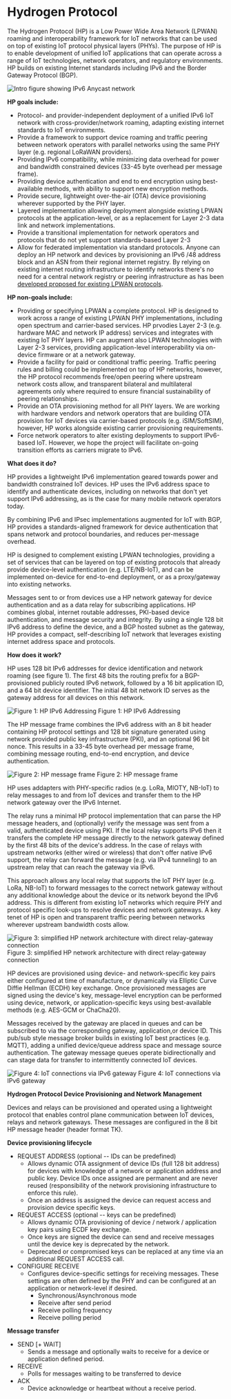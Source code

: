 # Hydrogen Protocol

The Hydrogen Protocol (HP) is a Low Power Wide Area Network (LPWAN) roaming and interoperability framework for IoT networks that can be used on top of existing IoT protocol physical layers (PHYs). The purpose of HP is to enable development of unified IoT applications that can operate across a range of IoT technologies, network operators, and regulatory environments. HP builds on existing Internet standards including IPv6 and the Border Gateway Protocol (BGP).

![Intro figure showing IPv6 Anycast network](https://app.eraser.io/workspace/uv5MXZIUEEOrvsbqiRAy/preview?elements=JeGGfq_uICFBAou6Bl_Qsw&type=embed)


**HP goals include:**
- Protocol- and provider-independent deployment of a unified IPv6 IoT network with cross-provider/network roaming, adapting existing internet standards to IoT environments.
- Provide a framework to support device roaming and traffic peering between network operators with parallel networks using the same PHY layer (e.g. regional LoRaWAN providers).
- Providing IPv6 compatibility, while minimizing data overhead for power and bandwidth constrained devices (33-45 byte overhead per message frame).
- Providing device authentication and end to end encryption using best-available methods, with ability to support new  encryption methods.  
- Provide secure, lightweight over-the-air (OTA) device provisioning wherever  supported by the PHY layer.
- Layered implementation allowing deployment alongside existing LPWAN protocols at the application-level, or as a replacement for Layer 2-3 data link and network implementations.
- Provide a transitional implementation for network operators and protocols that do not yet support standards-based Layer 2-3 
- Allow for federated implementation via standard protocols. Anyone can deploy an HP network and devices by provisioning an IPv6 /48 address block and an ASN from their regional internet registry. By relying on existing internet routing infrastructure to identify networks there's no need for a central network registry or peering infrastructure as has been [﻿developed proposed for existing LPWAN protocols](https://www.thethingsindustries.com/peering/).


**HP non-goals include:**

- Providing or specifying LPWAN a complete protocol. HP is designed to work across a range of existing LPWAN PHY implementations, including open spectrum and carrier-based services. HP prvodies Layer 2-3 (e.g. hardware MAC and network IP address) services and integrates with existing IoT PHY layers. HP can augment also LPWAN technologies with Layer 2-3 services, providing application-level interoperability via on-device firmware or at a network gateway.
- Provide a facility for paid or conditional traffic peering. Traffic peering rules and billing could be implemented on top of HP networks, however, the HP protocol recommends free/open peering where upstream network costs allow, and transparent bilateral and multilateral agreements only where required to ensure financial sustainability of peering relationships.
- Provide an OTA provisioning method for all PHY layers. We are working with hardware vendors and network operators that are building OTA provision for IoT devices via carrier-based protocols (e.g. iSIM/SoftSIM), however, HP works alongside existing carrier provisioning requirements.  
- Force network operators to alter existing deployments to support IPv6-based IoT. However, we hope the project will facilitate on-going transition efforts as carriers migrate to IPv6.


**What does it do?**

HP provides a lightweight IPv6 implementation geared towards power and bandwidth constrained IoT devices. HP uses the IPv6 address space to identify and authenticate devices, including on networks that don't yet support IPv6 addressing, as is the case for many mobile network operators today. 

By combining  IPv6 and IPsec implementations augmented for IoT with BGP, HP provides a standards-aligned framework for device authentication that spans network and protocol boundaries, and reduces per-message overhead. 

HP is designed to complement existing LPWAN technologies, providing a set of services that can be layered on top of existing protocols that already provide device-level authentication (e.g. LTE/NB-IoT), and can be implemented on-device for end-to-end deployment, or as a proxy/gateway into existing networks.

Messages sent to or from devices use a HP network gateway for device authentication and as a data relay for subscribing applications. HP combines global, internet routable addresses, PKI-based device authentication, and message security and integrity. By using a single 128 bit IPv6 address to define the device, and a BGP hosted subnet as the gateway, HP provides a compact, self-describing IoT network that leverages existing internet address space and protocols.


 **How does it work?**

HP uses 128 bit IPv6 addresses for device identification and network roaming (see figure 1).  The first 48 bits the routing prefix for a BGP-provisioned publicly routed IPv6 network, followed by a 16 bit application ID, and a 64 bit device identifier. The initial 48 bit network ID serves as the gateway address for all devices on this network. 

![Figure 1: HP IPv6 Addressing](https://app.eraser.io/workspace/uv5MXZIUEEOrvsbqiRAy/preview?elements=t5zMdtEgnCZodQQteiVgTA&type=embed)
Figure 1: HP IPv6 Addressing 

The HP message frame combines the IPv6 address with an 8 bit header containing HP protocol settings and 128 bit signature generated using network provided public key infrastructure (PKI), and an optional 96 bit nonce. This results in a 33-45 byte overhead per message frame, combining message routing, end-to-end encryption, and device authentication.

![Figure 2: HP message frame](https://app.eraser.io/workspace/uv5MXZIUEEOrvsbqiRAy/preview?elements=U0waJFDwEAViroloVTkH0g&type=embed)
Figure 2: HP message frame

HP uses addapters with PHY-specific radios (e.g. LoRa, MIOTY, NB-IoT) to relay messages to and from IoT devices and transfer them to the HP network gateway over the IPv6 Internet. 

The relay runs a minimal HP protocol implementation that can parse the HP message headers, and (optionally) verify the message was sent from a valid, authenticated device using PKI. If the local relay supports IPv6 then it transfers the complete HP message directly to the network gateway defined by the first 48 bits of the device's address. In the case of relays with upstream networks (either wired or wireless) that don't offer native IPv6 support, the relay can forward the message (e.g. via IPv4 tunneling) to an upstream relay that can reach the gateway via IPv6.

This approach allows any local relay that supports the IoT PHY layer (e.g. LoRa, NB-IoT) to forward messages to the correct network gateway without any additional knowledge about the device or its network beyond the IPv6 address. This is different from existing IoT networks which require PHY and protocol specific look-ups to resolve devices and network gateways. A key tenet of HP is open and transparent traffic peering between networks wherever upstream bandwidth costs allow. 

![Figure 3: simplified HP network architecture with direct relay-gateway connection](https://app.eraser.io/workspace/uv5MXZIUEEOrvsbqiRAy/preview?elements=nW_saSvpS3eF8PLnOYrGJg&type=embed)
Figure 3: simplified HP network architecture with direct relay-gateway connection

HP devices are provisioned using device- and network-specific key pairs either configured at time of manufacture, or dynamically via Elliptic Curve Diffie Hellman (ECDH) key exchange. Once provisioned messages are signed using the device's key, message-level encryption can be performed using device, network, or application-specific keys using best-available methods (e.g. AES-GCM or ChaCha20).

Messages received by the gateway are placed in queues and can be subscribed to via the corresponding gateway, application,or device ID. This pub/sub style message broker builds in existing IoT best practices (e.g. MQTT), adding a unified device/queue address space and message source authentication. The gateway message queues operate bidirectionally and can stage data for transfer to intermittently connected IoT devices.

![Figure 4: IoT connections via IPv6 gateway](https://app.eraser.io/workspace/uv5MXZIUEEOrvsbqiRAy/preview?elements=GFSq1jMCh4CO3fZLDYhBTQ&type=embed)
Figure 4: IoT connections via IPv6 gateway

**Hydrogen Protocol Device Provisioning  and Network Management**

Devices and relays can be provisioned and operated using a lightweight protocol that enables control plane communication between IoT devices, relays and network gateways. These messages are configured in the 8 bit HP message header (header format TK). 



**Device provisioning lifecycle**

- REQUEST ADDRESS (optional -- IDs can be predefined)
    - Allows dynamic OTA assignment of device IDs (full 128 bit address) for devices with knowledge of a network or application address and public key. Device IDs once assigned are permanent and are never reused (responsibility of the network provisioning infrastructure to enforce this rule).
    - Once an address is assigned the device can request access and provision device specific keys.
- REQUEST ACCESS (optional -- keys can be predefined)
    - Allows dynamic OTA provisioning of device / network / application key pairs using ECDF key exchange.
    - Once keys are signed the device can send and receive messages until the device key is deprecated by the network.
    - Deprecated or compromised keys can be replaced at any time via an additional REQUEST ACCESS call.
- CONFIGURE RECEIVE 
    - Configures device-specific settings for receiving messages. These settings are often defined by the PHY and can be configured at an application or network-level if desired.
        - Synchronous/Asynchronous mode
        - Receive after send period
        - Receive polling frequency 
        - Receive polling period


**Message transfer**

- SEND [+ WAIT]
    - Sends a message and optionally waits to receive for a device or application defined period.
- RECEIVE
    - Polls for messages waiting to be transferred to device
- ACK 
    - Device acknowledge or heartbeat without a receive period.














